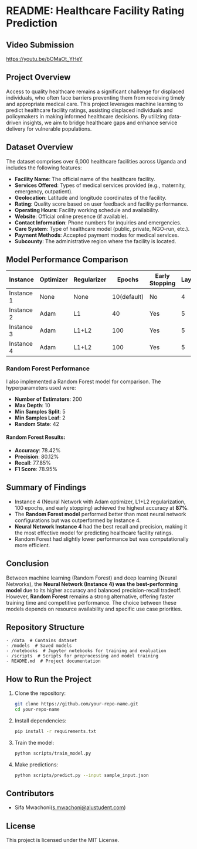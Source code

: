 # README: Healthcare Facility Rating Prediction

## Video Submission
https://youtu.be/bOMaOt_YHeY

## Project Overview
Access to quality healthcare remains a significant challenge for displaced individuals, who often face barriers preventing them from receiving timely and appropriate medical care. This project leverages machine learning to predict healthcare facility ratings, assisting displaced individuals and policymakers in making informed healthcare decisions. By utilizing data-driven insights, we aim to bridge healthcare gaps and enhance service delivery for vulnerable populations.

## Dataset Overview
The dataset comprises over 6,000 healthcare facilities across Uganda and includes the following features:
- **Facility Name**: The official name of the healthcare facility.
- **Services Offered**: Types of medical services provided (e.g., maternity, emergency, outpatient).
- **Geolocation**: Latitude and longitude coordinates of the facility.
- **Rating**: Quality score based on user feedback and facility performance.
- **Operating Hours**: Facility working schedule and availability.
- **Website**: Official online presence (if available).
- **Contact Information**: Phone numbers for inquiries and emergencies.
- **Care System**: Type of healthcare model (public, private, NGO-run, etc.).
- **Payment Methods**: Accepted payment modes for medical services.
- **Subcounty**: The administrative region where the facility is located.

## Model Performance Comparison

| Instance | Optimizer | Regularizer | Epochs | Early Stopping | Layers | Learning Rate | Accuracy | F1 Score | Recall | Precision |
|----------|------------|-------------|--------|----------------|--------|---------------|----------|----------|--------|-----------|
| Instance 1 | None | None | 10(default)| No | 4 | 0.001 | 0.71 | 0.7033 | 0.71 | 0.713 |
| Instance 2 | Adam | L1 | 40 | Yes | 5 | 0.01 | 0.58 | 0.5633 | 0.58 | 0.57 |
| Instance 3 | Adam | L1+L2 | 100 | Yes | 5 | 0.005 | 0.71 | 0.7033 | 0.71 | 0.71 |
| Instance 4 | Adam | L1+L2 | 100 | Yes | 5 | 0.001 | 0.87 | 0.8633 | 0.87 | 0.88 |

### Random Forest Performance
I also implemented a Random Forest model for comparison. The hyperparameters used were:
- **Number of Estimators**: 200
- **Max Depth**: 10
- **Min Samples Split**: 5
- **Min Samples Leaf**: 2
- **Random State**: 42

#### Random Forest Results:
- **Accuracy**: 78.42%
- **Precision**: 80.12%
- **Recall**: 77.85%
- **F1 Score**: 78.95%

## Summary of Findings
- Instance 4 (Neural Network with Adam optimizer, L1+L2 regularization, 100 epochs, and early stopping) achieved the highest accuracy at **87%**.
- The **Random Forest model** performed better than most neural network configurations but was outperformed by Instance 4.
- **Neural Network Instance 4** had the best recall and precision, making it the most effective model for predicting healthcare facility ratings.
- Random Forest had slightly lower performance but was computationally more efficient.

## Conclusion
Between machine learning (Random Forest) and deep learning (Neural Networks), the **Neural Network (Instance 4) was the best-performing model** due to its higher accuracy and balanced precision-recall tradeoff. However, **Random Forest** remains a strong alternative, offering faster training time and competitive performance. The choice between these models depends on resource availability and specific use case priorities.

## Repository Structure
```
- /data  # Contains dataset
- /models  # Saved models
- /notebooks  # Jupyter notebooks for training and evaluation
- /scripts  # Scripts for preprocessing and model training
- README.md  # Project documentation
```

## How to Run the Project
1. Clone the repository:  
   ```bash
   git clone https://github.com/your-repo-name.git
   cd your-repo-name
   ```
2. Install dependencies:  
   ```bash
   pip install -r requirements.txt
   ```
3. Train the model:  
   ```bash
   python scripts/train_model.py
   ```
4. Make predictions:  
   ```bash
   python scripts/predict.py --input sample_input.json
   ```

## Contributors
- Sifa Mwachoni(s.mwachoni@alustudent.com)

## License
This project is licensed under the MIT License.

